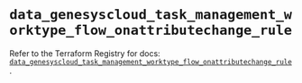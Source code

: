 # `data_genesyscloud_task_management_worktype_flow_onattributechange_rule`

Refer to the Terraform Registry for docs: [`data_genesyscloud_task_management_worktype_flow_onattributechange_rule`](https://registry.terraform.io/providers/mypurecloud/genesyscloud/1.70.0/docs/data-sources/task_management_worktype_flow_onattributechange_rule).
